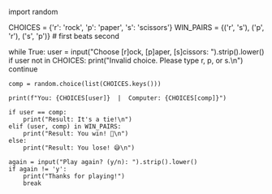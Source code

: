import random

CHOICES = {'r': 'rock', 'p': 'paper', 's': 'scissors'}
WIN_PAIRS = {('r', 's'), ('p', 'r'), ('s', 'p')}  # first beats second

while True:
    user = input("Choose [r]ock, [p]aper, [s]cissors: ").strip().lower()
    if user not in CHOICES:
        print("Invalid choice. Please type r, p, or s.\n")
        continue

    comp = random.choice(list(CHOICES.keys()))

    print(f"You: {CHOICES[user]}  |  Computer: {CHOICES[comp]}")

    if user == comp:
        print("Result: It's a tie!\n")
    elif (user, comp) in WIN_PAIRS:
        print("Result: You win! 🎉\n")
    else:
        print("Result: You lose! 😅\n")

    again = input("Play again? (y/n): ").strip().lower()
    if again != 'y':
        print("Thanks for playing!")
        break
